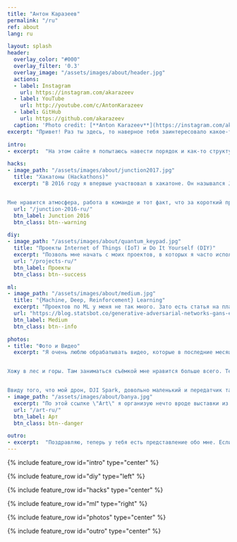 ```yaml
---
title: "Антон Каразеев"
permalink: "/ru"
ref: about
lang: ru

layout: splash
header:
  overlay_color: "#000"
  overlay_filter: '0.3'
  overlay_image: "/assets/images/about/header.jpg"
  actions:
  - label: Instagram
    url: https://instagram.com/akarazeev
  - label: YouTube
    url: http://youtube.com/c/AntonKarazeev
  - label: GitHub
    url: https://github.com/akarazeev
  caption: 'Photo credit: [**Anton Karazeev**](https://instagram.com/akarazeev)'
excerpt: "Привет! Раз ты здесь, то наверное тебя заинтересовало какое-то из моих видео на youtube, какой-то из моих проектов на гитхабе... а может и нет"

intro:
- excerpt:  "На этом сайте я попытаюсь навести порядок и как-то структурировать свои идеи/проекты/etc. Возможно, тебе будет интереснее просто посетить мои профили -- [YouTube](http://youtube.com/c/AntonKarazeev), [Instagram](https://instagram.com/akarazeev), [GitHub](https://github.com/akarazeev)"

hacks:
- image_path: "/assets/images/about/junction2017.jpg"
  title: "Хакатоны (Hackathons)"
  excerpt: "В 2016 году я впервые участвовал в хакатоне. Он назывался Junction 2016 и проходил в столице Финляндии -- Хельсинки. С тех пор я участвовал в 10+ хакатонах


Мне нравится атмосфера, работа в команде и тот факт, что за короткий промежуток времени (обычно это 2 дня), мы делаем что-то \"новое и прикольное\""
  url: "/junction-2016-ru/"
  btn_label: Junction 2016
  btn_class: btn--warning

diy:
- image_path: "/assets/images/about/quantum_keypad.jpg"
  title: "Проекты Internet of Things (IoT) и Do It Yourself (DIY)"
  excerpt: "Позволь мне начать с моих проектов, в которых я часто использую Raspberry Pi, Arduino и различные вспомогательные модули. Благодаря этому увлечению я научился паять, работать с проводами и пр."
  url: "/projects-ru/"
  btn_label: Проекты
  btn_class: btn--success

ml:
- image_path: "/assets/images/about/medium.jpg"
  title: "{Machine, Deep, Reinforcement} Learning"
  excerpt: "Проектов по ML у меня не так много. Зато есть статья на платформе Medium про GAN'ы. Когда-то я был на втором месте сразу за Goodfellow (создатель GAN'ов) на платформе Quora по количеству просмотров в теме Generative Adversarial Networks (GANs)"
  url: "https://blog.statsbot.co/generative-adversarial-networks-gans-engine-and-applications-f96291965b47"
  btn_label: Medium
  btn_class: btn--info

photos:
- title: "Фото и Видео"
  excerpt: "Я очень люблю обрабатывать видео, которые в последние месяцы я стал часто снимать. До этого я фотографировал и любил засесть на какое-то время за обработку фотографий в Lightroom'e


Хожу в лес и горы. Там заниматься съёмкой мне нравится больше всего. Тем более помехи минимальны -- это важно при съёмке дроном


Ввиду того, что мой дрон, DJI Spark, довольно маленький и передатчик там не самый сильный, в городе у меня пропадает связь между пультом и дроном. Не очень приятно. А вот в горах и лесах ситуация совсем другая"
- image_path: "/assets/images/about/banya.jpg"
  excerpt: "По этой ссылке \"Art\" я организую нечто вроде выставки из фотографий (\"оригиналов\" и ссылок на instagram) и видео (ссылки на youtube)"
  url: "/art-ru/"
  btn_label: Арт
  btn_class: btn--danger

outro:
- excerpt:  "Поздравляю, теперь у тебя есть представление обо мне. Если хочешь быть в курсе моих действий или есть желание меня поддержать, то такие возможности есть --&nbsp;[<i class=\"fab fa-twitter\"></i> @antonkarazeev](https://twitter.com/antonkarazeev){: .btn .btn--twitter} и [<i class=\"fab fa-paypal\"></i> Поддержать](https://www.paypal.me/akarazeev){: .btn .btn--success}"
---
```


{% include feature_row id="intro" type="center" %}

{% include feature_row id="diy" type="left" %}

{% include feature_row id="hacks" type="center" %}

{% include feature_row id="ml" type="right" %}

{% include feature_row id="photos" type="center" %}

{% include feature_row id="outro" type="center" %}
